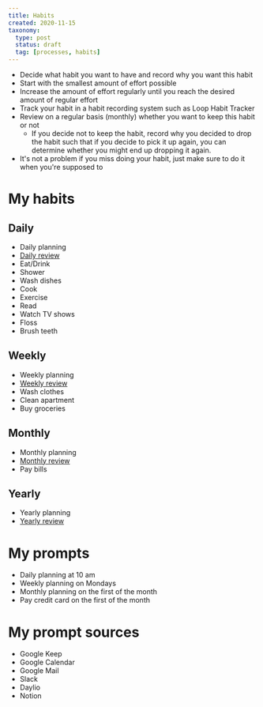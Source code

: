 ```yaml
---
title: Habits
created: 2020-11-15
taxonomy:
  type: post
  status: draft
  tag: [processes, habits]
---
```


* Decide what habit you want to have and record why you want this habit
* Start with the smallest amount of effort possible
* Increase the amount of effort regularly until you reach the desired amount of regular effort
* Track your habit in a habit recording system such as <a hard="https://play.google.com/store/apps/details?id=org.isoron.uhabits">Loop Habit Tracker</a>
* Review on a regular basis (monthly) whether you want to keep this habit or not
	* If you decide not to keep the habit, record why you decided to drop the habit such that if you decide to pick it up again, you can determine whether you might end up dropping it again.
* It's not a problem if you miss doing your habit, just make sure to do it when you're supposed to

# My habits
## Daily
* Daily planning
* [Daily review](../daily-review/article.md)
* Eat/Drink
* Shower
* Wash dishes
* Cook
* Exercise
* Read
* Watch TV shows
* Floss
* Brush teeth

## Weekly
* Weekly planning
* [Weekly review](../weekly-review/article.md)
* Wash clothes
* Clean apartment
* Buy groceries

## Monthly
* Monthly planning
* [Monthly review](../monthly-review/article.md)
* Pay bills

## Yearly
* Yearly planning
* [Yearly review](../yearly-review/article.md)

# My prompts
* Daily planning at 10 am
* Weekly planning on Mondays
* Monthly planning on the first of the month
* Pay credit card on the first of the month

# My prompt sources
* Google Keep
* Google Calendar
* Google Mail
* Slack
* Daylio
* Notion
